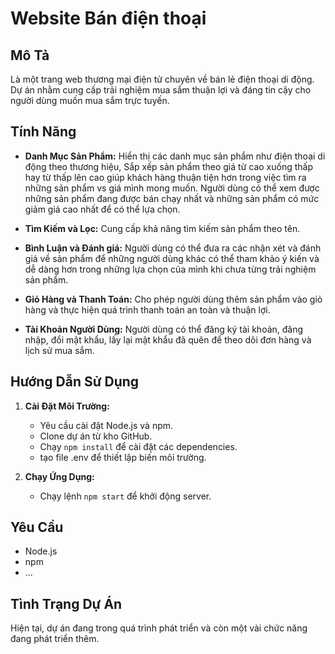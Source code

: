 # Website Bán điện thoại

## Mô Tả

 Là một trang web thương mại điện tử chuyên về bán lẻ điện thoại di động. Dự án nhằm cung cấp trải nghiệm mua sắm thuận lợi và đáng tin cậy cho người dùng muốn mua sắm trực tuyến.

## Tính Năng

- **Danh Mục Sản Phẩm:** Hiển thị các danh mục sản phẩm như điện thoại di động theo thương hiệu, Sắp xếp sản phẩm theo giá từ cao xuống thấp hay từ thấp lên cao giúp khách hàng thuận tiện hơn trong việc tìm ra những sản phẩm vs giá mình mong muốn.
  Người dùng có thể xem được những sản phẩm đang được bán chạy nhất và những sản phẩm có mức giảm giá cao nhất để có thể lựa chọn.
- **Tìm Kiếm và Lọc:** Cung cấp khả năng tìm kiếm sản phẩm theo tên.
- **Bình Luận và Đánh giá:** Người dùng có thể đưa ra các nhận xét và đánh giá về sản phẩm để những người dùng khác có thể tham khảo ý kiến và
  dễ dàng hơn trong những lựa chọn của mình khi chưa từng trải nghiệm sản phẩm.
- **Giỏ Hàng và Thanh Toán:** Cho phép người dùng thêm sản phẩm vào giỏ hàng và thực hiện quá trình thanh toán an toàn và thuận lợi.
  
- **Tài Khoản Người Dùng:** Người dùng có thể đăng ký tài khoản, đăng nhập, đổi mật khẩu, lấy lại mật khẩu đã quên để theo dõi đơn hàng và lịch sử mua sắm.

## Hướng Dẫn Sử Dụng

1. **Cài Đặt Môi Trường:**
   - Yêu cầu cài đặt Node.js và npm.
   - Clone dự án từ kho GitHub.
   - Chạy `npm install` để cài đặt các dependencies.
   - tạo file .env để thiết lập biến môi trường.

2. **Chạy Ứng Dụng:**
   - Chạy lệnh `npm start` để khởi động server.

## Yêu Cầu

- Node.js
- npm
- ...

## Tình Trạng Dự Án

Hiện tại, dự án đang trong quá trình phát triển và còn một vài chức năng đang phát triển thêm.
